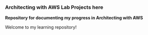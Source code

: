 ### **Architecting with AWS Lab Projects here**

**Repository for documenting my progress in Architecting with AWS**

Welcome to my learning repository!
